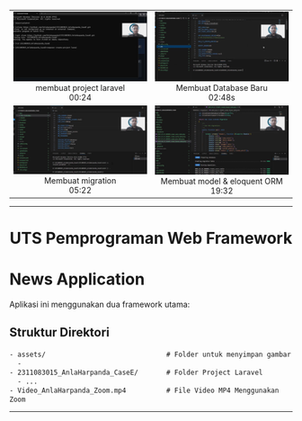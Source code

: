 <table>
  <tr>
    <td align="center">
      <img src="./assets/1.png" width="400"/><br/>membuat project laravel<br>00:24
    </td>
    <td align="center">
      <img src="./assets/2.png"  width="400"/><br/>Membuat Database Baru<br>02:48s
    </td>
  </tr>
  <tr>
    <td align="center">
      <img src="./assets/3.png"  width="400"/><br/>Membuat migration<br>05:22
    </td>
    <td align="center">
      <img src="./assets/4.png" width="400"/><br/>Membuat model & eloquent ORM<br>19:32
    </td>
  </tr>
</table>

---
<div align="center">
  <b><h1>UTS Pemprograman Web Framework</h1></b>
</div>

# News Application

Aplikasi ini menggunakan dua framework utama:

## Struktur Direktori

```
- assets/                              # Folder untuk menyimpan gambar
  - 
- 2311083015_AnlaHarpanda_CaseE/       # Folder Project Laravel
  - ...
- Video_AnlaHarpanda_Zoom.mp4          # File Video MP4 Menggunakan Zoom
```

---
